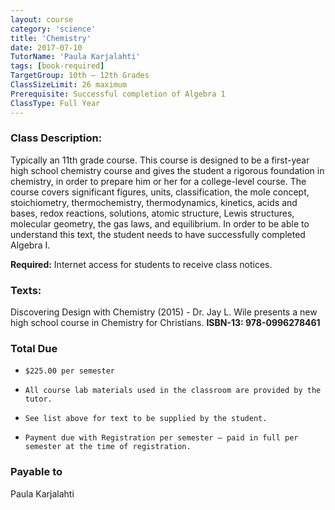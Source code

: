```yaml
---
layout: course
category: 'science'
title: 'Chemistry'
date: 2017-07-10
TutorName: 'Paula Karjalahti'
tags: [book-required]
TargetGroup: 10th – 12th Grades
ClassSizeLimit: 26 maximum
Prerequisite: Successful completion of Algebra 1
ClassType: Full Year
---
```


### Class Description:
Typically an 11th grade course. This course is designed to be a first-year high school chemistry course and gives the student a rigorous foundation in chemistry, in order to prepare him or her for a college-level course. The course covers significant figures, units, classification, the mole concept, stoichiometry, thermochemistry, thermodynamics, kinetics, acids and bases, redox reactions, solutions, atomic structure, Lewis structures, molecular geometry, the gas laws, and equilibrium. In order to be able to understand this text, the student needs to have successfully completed Algebra I.

**Required:** Internet access for students to receive class notices.

### Texts:
Discovering Design with Chemistry (2015) - Dr. Jay L. Wile presents a new high school course in Chemistry for Christians. **ISBN-13: 978-0996278461**

### Total Due
*     $225.00 per semester               
*     All course lab materials used in the classroom are provided by the tutor. 
*     See list above for text to be supplied by the student.
*     Payment due with Registration per semester – paid in full per semester at the time of registration.

### Payable to
Paula Karjalahti